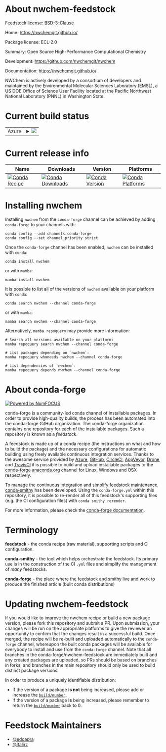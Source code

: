 About nwchem-feedstock
======================

Feedstock license: [BSD-3-Clause](https://github.com/conda-forge/nwchem-feedstock/blob/main/LICENSE.txt)

Home: https://nwchemgit.github.io/

Package license: ECL-2.0

Summary: Open Source High-Performance Computational Chemistry

Development: https://github.com/nwchemgit/nwchem

Documentation: https://nwchemgit.github.io/

NWChem is actively developed by a consortium of developers and maintained by the Environmental Molecular Sciences Laboratory (EMSL), a US DOE Office of Science User Facility located at the Pacific Northwest National Laboratory (PNNL) in Washington State.

Current build status
====================


<table>
    
  <tr>
    <td>Azure</td>
    <td>
      <details>
        <summary>
          <a href="https://dev.azure.com/conda-forge/feedstock-builds/_build/latest?definitionId=12742&branchName=main">
            <img src="https://dev.azure.com/conda-forge/feedstock-builds/_apis/build/status/nwchem-feedstock?branchName=main">
          </a>
        </summary>
        <table>
          <thead><tr><th>Variant</th><th>Status</th></tr></thead>
          <tbody><tr>
              <td>linux_64_armci_networkmpi_prpython3.10.____cpython</td>
              <td>
                <a href="https://dev.azure.com/conda-forge/feedstock-builds/_build/latest?definitionId=12742&branchName=main">
                  <img src="https://dev.azure.com/conda-forge/feedstock-builds/_apis/build/status/nwchem-feedstock?branchName=main&jobName=linux&configuration=linux%20linux_64_armci_networkmpi_prpython3.10.____cpython" alt="variant">
                </a>
              </td>
            </tr><tr>
              <td>linux_64_armci_networkmpi_prpython3.11.____cpython</td>
              <td>
                <a href="https://dev.azure.com/conda-forge/feedstock-builds/_build/latest?definitionId=12742&branchName=main">
                  <img src="https://dev.azure.com/conda-forge/feedstock-builds/_apis/build/status/nwchem-feedstock?branchName=main&jobName=linux&configuration=linux%20linux_64_armci_networkmpi_prpython3.11.____cpython" alt="variant">
                </a>
              </td>
            </tr><tr>
              <td>linux_64_armci_networkmpi_prpython3.12.____cpython</td>
              <td>
                <a href="https://dev.azure.com/conda-forge/feedstock-builds/_build/latest?definitionId=12742&branchName=main">
                  <img src="https://dev.azure.com/conda-forge/feedstock-builds/_apis/build/status/nwchem-feedstock?branchName=main&jobName=linux&configuration=linux%20linux_64_armci_networkmpi_prpython3.12.____cpython" alt="variant">
                </a>
              </td>
            </tr><tr>
              <td>linux_64_armci_networkmpi_prpython3.13.____cp313</td>
              <td>
                <a href="https://dev.azure.com/conda-forge/feedstock-builds/_build/latest?definitionId=12742&branchName=main">
                  <img src="https://dev.azure.com/conda-forge/feedstock-builds/_apis/build/status/nwchem-feedstock?branchName=main&jobName=linux&configuration=linux%20linux_64_armci_networkmpi_prpython3.13.____cp313" alt="variant">
                </a>
              </td>
            </tr><tr>
              <td>linux_64_armci_networkmpi_prpython3.14.____cp314</td>
              <td>
                <a href="https://dev.azure.com/conda-forge/feedstock-builds/_build/latest?definitionId=12742&branchName=main">
                  <img src="https://dev.azure.com/conda-forge/feedstock-builds/_apis/build/status/nwchem-feedstock?branchName=main&jobName=linux&configuration=linux%20linux_64_armci_networkmpi_prpython3.14.____cp314" alt="variant">
                </a>
              </td>
            </tr><tr>
              <td>linux_64_armci_networkmpi_tspython3.10.____cpython</td>
              <td>
                <a href="https://dev.azure.com/conda-forge/feedstock-builds/_build/latest?definitionId=12742&branchName=main">
                  <img src="https://dev.azure.com/conda-forge/feedstock-builds/_apis/build/status/nwchem-feedstock?branchName=main&jobName=linux&configuration=linux%20linux_64_armci_networkmpi_tspython3.10.____cpython" alt="variant">
                </a>
              </td>
            </tr><tr>
              <td>linux_64_armci_networkmpi_tspython3.11.____cpython</td>
              <td>
                <a href="https://dev.azure.com/conda-forge/feedstock-builds/_build/latest?definitionId=12742&branchName=main">
                  <img src="https://dev.azure.com/conda-forge/feedstock-builds/_apis/build/status/nwchem-feedstock?branchName=main&jobName=linux&configuration=linux%20linux_64_armci_networkmpi_tspython3.11.____cpython" alt="variant">
                </a>
              </td>
            </tr><tr>
              <td>linux_64_armci_networkmpi_tspython3.12.____cpython</td>
              <td>
                <a href="https://dev.azure.com/conda-forge/feedstock-builds/_build/latest?definitionId=12742&branchName=main">
                  <img src="https://dev.azure.com/conda-forge/feedstock-builds/_apis/build/status/nwchem-feedstock?branchName=main&jobName=linux&configuration=linux%20linux_64_armci_networkmpi_tspython3.12.____cpython" alt="variant">
                </a>
              </td>
            </tr><tr>
              <td>linux_64_armci_networkmpi_tspython3.13.____cp313</td>
              <td>
                <a href="https://dev.azure.com/conda-forge/feedstock-builds/_build/latest?definitionId=12742&branchName=main">
                  <img src="https://dev.azure.com/conda-forge/feedstock-builds/_apis/build/status/nwchem-feedstock?branchName=main&jobName=linux&configuration=linux%20linux_64_armci_networkmpi_tspython3.13.____cp313" alt="variant">
                </a>
              </td>
            </tr><tr>
              <td>linux_64_armci_networkmpi_tspython3.14.____cp314</td>
              <td>
                <a href="https://dev.azure.com/conda-forge/feedstock-builds/_build/latest?definitionId=12742&branchName=main">
                  <img src="https://dev.azure.com/conda-forge/feedstock-builds/_apis/build/status/nwchem-feedstock?branchName=main&jobName=linux&configuration=linux%20linux_64_armci_networkmpi_tspython3.14.____cp314" alt="variant">
                </a>
              </td>
            </tr><tr>
              <td>linux_aarch64_armci_networkmpi_prpython3.10.____cpython</td>
              <td>
                <a href="https://dev.azure.com/conda-forge/feedstock-builds/_build/latest?definitionId=12742&branchName=main">
                  <img src="https://dev.azure.com/conda-forge/feedstock-builds/_apis/build/status/nwchem-feedstock?branchName=main&jobName=linux&configuration=linux%20linux_aarch64_armci_networkmpi_prpython3.10.____cpython" alt="variant">
                </a>
              </td>
            </tr><tr>
              <td>linux_aarch64_armci_networkmpi_prpython3.11.____cpython</td>
              <td>
                <a href="https://dev.azure.com/conda-forge/feedstock-builds/_build/latest?definitionId=12742&branchName=main">
                  <img src="https://dev.azure.com/conda-forge/feedstock-builds/_apis/build/status/nwchem-feedstock?branchName=main&jobName=linux&configuration=linux%20linux_aarch64_armci_networkmpi_prpython3.11.____cpython" alt="variant">
                </a>
              </td>
            </tr><tr>
              <td>linux_aarch64_armci_networkmpi_prpython3.12.____cpython</td>
              <td>
                <a href="https://dev.azure.com/conda-forge/feedstock-builds/_build/latest?definitionId=12742&branchName=main">
                  <img src="https://dev.azure.com/conda-forge/feedstock-builds/_apis/build/status/nwchem-feedstock?branchName=main&jobName=linux&configuration=linux%20linux_aarch64_armci_networkmpi_prpython3.12.____cpython" alt="variant">
                </a>
              </td>
            </tr><tr>
              <td>linux_aarch64_armci_networkmpi_prpython3.13.____cp313</td>
              <td>
                <a href="https://dev.azure.com/conda-forge/feedstock-builds/_build/latest?definitionId=12742&branchName=main">
                  <img src="https://dev.azure.com/conda-forge/feedstock-builds/_apis/build/status/nwchem-feedstock?branchName=main&jobName=linux&configuration=linux%20linux_aarch64_armci_networkmpi_prpython3.13.____cp313" alt="variant">
                </a>
              </td>
            </tr><tr>
              <td>linux_aarch64_armci_networkmpi_prpython3.14.____cp314</td>
              <td>
                <a href="https://dev.azure.com/conda-forge/feedstock-builds/_build/latest?definitionId=12742&branchName=main">
                  <img src="https://dev.azure.com/conda-forge/feedstock-builds/_apis/build/status/nwchem-feedstock?branchName=main&jobName=linux&configuration=linux%20linux_aarch64_armci_networkmpi_prpython3.14.____cp314" alt="variant">
                </a>
              </td>
            </tr><tr>
              <td>linux_aarch64_armci_networkmpi_tspython3.10.____cpython</td>
              <td>
                <a href="https://dev.azure.com/conda-forge/feedstock-builds/_build/latest?definitionId=12742&branchName=main">
                  <img src="https://dev.azure.com/conda-forge/feedstock-builds/_apis/build/status/nwchem-feedstock?branchName=main&jobName=linux&configuration=linux%20linux_aarch64_armci_networkmpi_tspython3.10.____cpython" alt="variant">
                </a>
              </td>
            </tr><tr>
              <td>linux_aarch64_armci_networkmpi_tspython3.11.____cpython</td>
              <td>
                <a href="https://dev.azure.com/conda-forge/feedstock-builds/_build/latest?definitionId=12742&branchName=main">
                  <img src="https://dev.azure.com/conda-forge/feedstock-builds/_apis/build/status/nwchem-feedstock?branchName=main&jobName=linux&configuration=linux%20linux_aarch64_armci_networkmpi_tspython3.11.____cpython" alt="variant">
                </a>
              </td>
            </tr><tr>
              <td>linux_aarch64_armci_networkmpi_tspython3.12.____cpython</td>
              <td>
                <a href="https://dev.azure.com/conda-forge/feedstock-builds/_build/latest?definitionId=12742&branchName=main">
                  <img src="https://dev.azure.com/conda-forge/feedstock-builds/_apis/build/status/nwchem-feedstock?branchName=main&jobName=linux&configuration=linux%20linux_aarch64_armci_networkmpi_tspython3.12.____cpython" alt="variant">
                </a>
              </td>
            </tr><tr>
              <td>linux_aarch64_armci_networkmpi_tspython3.13.____cp313</td>
              <td>
                <a href="https://dev.azure.com/conda-forge/feedstock-builds/_build/latest?definitionId=12742&branchName=main">
                  <img src="https://dev.azure.com/conda-forge/feedstock-builds/_apis/build/status/nwchem-feedstock?branchName=main&jobName=linux&configuration=linux%20linux_aarch64_armci_networkmpi_tspython3.13.____cp313" alt="variant">
                </a>
              </td>
            </tr><tr>
              <td>linux_aarch64_armci_networkmpi_tspython3.14.____cp314</td>
              <td>
                <a href="https://dev.azure.com/conda-forge/feedstock-builds/_build/latest?definitionId=12742&branchName=main">
                  <img src="https://dev.azure.com/conda-forge/feedstock-builds/_apis/build/status/nwchem-feedstock?branchName=main&jobName=linux&configuration=linux%20linux_aarch64_armci_networkmpi_tspython3.14.____cp314" alt="variant">
                </a>
              </td>
            </tr><tr>
              <td>linux_ppc64le_armci_networkmpi_prpython3.10.____cpython</td>
              <td>
                <a href="https://dev.azure.com/conda-forge/feedstock-builds/_build/latest?definitionId=12742&branchName=main">
                  <img src="https://dev.azure.com/conda-forge/feedstock-builds/_apis/build/status/nwchem-feedstock?branchName=main&jobName=linux&configuration=linux%20linux_ppc64le_armci_networkmpi_prpython3.10.____cpython" alt="variant">
                </a>
              </td>
            </tr><tr>
              <td>linux_ppc64le_armci_networkmpi_prpython3.11.____cpython</td>
              <td>
                <a href="https://dev.azure.com/conda-forge/feedstock-builds/_build/latest?definitionId=12742&branchName=main">
                  <img src="https://dev.azure.com/conda-forge/feedstock-builds/_apis/build/status/nwchem-feedstock?branchName=main&jobName=linux&configuration=linux%20linux_ppc64le_armci_networkmpi_prpython3.11.____cpython" alt="variant">
                </a>
              </td>
            </tr><tr>
              <td>linux_ppc64le_armci_networkmpi_prpython3.12.____cpython</td>
              <td>
                <a href="https://dev.azure.com/conda-forge/feedstock-builds/_build/latest?definitionId=12742&branchName=main">
                  <img src="https://dev.azure.com/conda-forge/feedstock-builds/_apis/build/status/nwchem-feedstock?branchName=main&jobName=linux&configuration=linux%20linux_ppc64le_armci_networkmpi_prpython3.12.____cpython" alt="variant">
                </a>
              </td>
            </tr><tr>
              <td>linux_ppc64le_armci_networkmpi_prpython3.13.____cp313</td>
              <td>
                <a href="https://dev.azure.com/conda-forge/feedstock-builds/_build/latest?definitionId=12742&branchName=main">
                  <img src="https://dev.azure.com/conda-forge/feedstock-builds/_apis/build/status/nwchem-feedstock?branchName=main&jobName=linux&configuration=linux%20linux_ppc64le_armci_networkmpi_prpython3.13.____cp313" alt="variant">
                </a>
              </td>
            </tr><tr>
              <td>linux_ppc64le_armci_networkmpi_prpython3.14.____cp314</td>
              <td>
                <a href="https://dev.azure.com/conda-forge/feedstock-builds/_build/latest?definitionId=12742&branchName=main">
                  <img src="https://dev.azure.com/conda-forge/feedstock-builds/_apis/build/status/nwchem-feedstock?branchName=main&jobName=linux&configuration=linux%20linux_ppc64le_armci_networkmpi_prpython3.14.____cp314" alt="variant">
                </a>
              </td>
            </tr><tr>
              <td>linux_ppc64le_armci_networkmpi_tspython3.10.____cpython</td>
              <td>
                <a href="https://dev.azure.com/conda-forge/feedstock-builds/_build/latest?definitionId=12742&branchName=main">
                  <img src="https://dev.azure.com/conda-forge/feedstock-builds/_apis/build/status/nwchem-feedstock?branchName=main&jobName=linux&configuration=linux%20linux_ppc64le_armci_networkmpi_tspython3.10.____cpython" alt="variant">
                </a>
              </td>
            </tr><tr>
              <td>linux_ppc64le_armci_networkmpi_tspython3.11.____cpython</td>
              <td>
                <a href="https://dev.azure.com/conda-forge/feedstock-builds/_build/latest?definitionId=12742&branchName=main">
                  <img src="https://dev.azure.com/conda-forge/feedstock-builds/_apis/build/status/nwchem-feedstock?branchName=main&jobName=linux&configuration=linux%20linux_ppc64le_armci_networkmpi_tspython3.11.____cpython" alt="variant">
                </a>
              </td>
            </tr><tr>
              <td>linux_ppc64le_armci_networkmpi_tspython3.12.____cpython</td>
              <td>
                <a href="https://dev.azure.com/conda-forge/feedstock-builds/_build/latest?definitionId=12742&branchName=main">
                  <img src="https://dev.azure.com/conda-forge/feedstock-builds/_apis/build/status/nwchem-feedstock?branchName=main&jobName=linux&configuration=linux%20linux_ppc64le_armci_networkmpi_tspython3.12.____cpython" alt="variant">
                </a>
              </td>
            </tr><tr>
              <td>linux_ppc64le_armci_networkmpi_tspython3.13.____cp313</td>
              <td>
                <a href="https://dev.azure.com/conda-forge/feedstock-builds/_build/latest?definitionId=12742&branchName=main">
                  <img src="https://dev.azure.com/conda-forge/feedstock-builds/_apis/build/status/nwchem-feedstock?branchName=main&jobName=linux&configuration=linux%20linux_ppc64le_armci_networkmpi_tspython3.13.____cp313" alt="variant">
                </a>
              </td>
            </tr><tr>
              <td>linux_ppc64le_armci_networkmpi_tspython3.14.____cp314</td>
              <td>
                <a href="https://dev.azure.com/conda-forge/feedstock-builds/_build/latest?definitionId=12742&branchName=main">
                  <img src="https://dev.azure.com/conda-forge/feedstock-builds/_apis/build/status/nwchem-feedstock?branchName=main&jobName=linux&configuration=linux%20linux_ppc64le_armci_networkmpi_tspython3.14.____cp314" alt="variant">
                </a>
              </td>
            </tr><tr>
              <td>osx_64_armci_networkmpi_prpython3.10.____cpython</td>
              <td>
                <a href="https://dev.azure.com/conda-forge/feedstock-builds/_build/latest?definitionId=12742&branchName=main">
                  <img src="https://dev.azure.com/conda-forge/feedstock-builds/_apis/build/status/nwchem-feedstock?branchName=main&jobName=osx&configuration=osx%20osx_64_armci_networkmpi_prpython3.10.____cpython" alt="variant">
                </a>
              </td>
            </tr><tr>
              <td>osx_64_armci_networkmpi_prpython3.11.____cpython</td>
              <td>
                <a href="https://dev.azure.com/conda-forge/feedstock-builds/_build/latest?definitionId=12742&branchName=main">
                  <img src="https://dev.azure.com/conda-forge/feedstock-builds/_apis/build/status/nwchem-feedstock?branchName=main&jobName=osx&configuration=osx%20osx_64_armci_networkmpi_prpython3.11.____cpython" alt="variant">
                </a>
              </td>
            </tr><tr>
              <td>osx_64_armci_networkmpi_prpython3.12.____cpython</td>
              <td>
                <a href="https://dev.azure.com/conda-forge/feedstock-builds/_build/latest?definitionId=12742&branchName=main">
                  <img src="https://dev.azure.com/conda-forge/feedstock-builds/_apis/build/status/nwchem-feedstock?branchName=main&jobName=osx&configuration=osx%20osx_64_armci_networkmpi_prpython3.12.____cpython" alt="variant">
                </a>
              </td>
            </tr><tr>
              <td>osx_64_armci_networkmpi_prpython3.13.____cp313</td>
              <td>
                <a href="https://dev.azure.com/conda-forge/feedstock-builds/_build/latest?definitionId=12742&branchName=main">
                  <img src="https://dev.azure.com/conda-forge/feedstock-builds/_apis/build/status/nwchem-feedstock?branchName=main&jobName=osx&configuration=osx%20osx_64_armci_networkmpi_prpython3.13.____cp313" alt="variant">
                </a>
              </td>
            </tr><tr>
              <td>osx_64_armci_networkmpi_prpython3.14.____cp314</td>
              <td>
                <a href="https://dev.azure.com/conda-forge/feedstock-builds/_build/latest?definitionId=12742&branchName=main">
                  <img src="https://dev.azure.com/conda-forge/feedstock-builds/_apis/build/status/nwchem-feedstock?branchName=main&jobName=osx&configuration=osx%20osx_64_armci_networkmpi_prpython3.14.____cp314" alt="variant">
                </a>
              </td>
            </tr><tr>
              <td>osx_64_armci_networkmpi_tspython3.10.____cpython</td>
              <td>
                <a href="https://dev.azure.com/conda-forge/feedstock-builds/_build/latest?definitionId=12742&branchName=main">
                  <img src="https://dev.azure.com/conda-forge/feedstock-builds/_apis/build/status/nwchem-feedstock?branchName=main&jobName=osx&configuration=osx%20osx_64_armci_networkmpi_tspython3.10.____cpython" alt="variant">
                </a>
              </td>
            </tr><tr>
              <td>osx_64_armci_networkmpi_tspython3.11.____cpython</td>
              <td>
                <a href="https://dev.azure.com/conda-forge/feedstock-builds/_build/latest?definitionId=12742&branchName=main">
                  <img src="https://dev.azure.com/conda-forge/feedstock-builds/_apis/build/status/nwchem-feedstock?branchName=main&jobName=osx&configuration=osx%20osx_64_armci_networkmpi_tspython3.11.____cpython" alt="variant">
                </a>
              </td>
            </tr><tr>
              <td>osx_64_armci_networkmpi_tspython3.12.____cpython</td>
              <td>
                <a href="https://dev.azure.com/conda-forge/feedstock-builds/_build/latest?definitionId=12742&branchName=main">
                  <img src="https://dev.azure.com/conda-forge/feedstock-builds/_apis/build/status/nwchem-feedstock?branchName=main&jobName=osx&configuration=osx%20osx_64_armci_networkmpi_tspython3.12.____cpython" alt="variant">
                </a>
              </td>
            </tr><tr>
              <td>osx_64_armci_networkmpi_tspython3.13.____cp313</td>
              <td>
                <a href="https://dev.azure.com/conda-forge/feedstock-builds/_build/latest?definitionId=12742&branchName=main">
                  <img src="https://dev.azure.com/conda-forge/feedstock-builds/_apis/build/status/nwchem-feedstock?branchName=main&jobName=osx&configuration=osx%20osx_64_armci_networkmpi_tspython3.13.____cp313" alt="variant">
                </a>
              </td>
            </tr><tr>
              <td>osx_64_armci_networkmpi_tspython3.14.____cp314</td>
              <td>
                <a href="https://dev.azure.com/conda-forge/feedstock-builds/_build/latest?definitionId=12742&branchName=main">
                  <img src="https://dev.azure.com/conda-forge/feedstock-builds/_apis/build/status/nwchem-feedstock?branchName=main&jobName=osx&configuration=osx%20osx_64_armci_networkmpi_tspython3.14.____cp314" alt="variant">
                </a>
              </td>
            </tr><tr>
              <td>osx_arm64_armci_networkmpi_prpython3.10.____cpython</td>
              <td>
                <a href="https://dev.azure.com/conda-forge/feedstock-builds/_build/latest?definitionId=12742&branchName=main">
                  <img src="https://dev.azure.com/conda-forge/feedstock-builds/_apis/build/status/nwchem-feedstock?branchName=main&jobName=osx&configuration=osx%20osx_arm64_armci_networkmpi_prpython3.10.____cpython" alt="variant">
                </a>
              </td>
            </tr><tr>
              <td>osx_arm64_armci_networkmpi_prpython3.11.____cpython</td>
              <td>
                <a href="https://dev.azure.com/conda-forge/feedstock-builds/_build/latest?definitionId=12742&branchName=main">
                  <img src="https://dev.azure.com/conda-forge/feedstock-builds/_apis/build/status/nwchem-feedstock?branchName=main&jobName=osx&configuration=osx%20osx_arm64_armci_networkmpi_prpython3.11.____cpython" alt="variant">
                </a>
              </td>
            </tr><tr>
              <td>osx_arm64_armci_networkmpi_prpython3.12.____cpython</td>
              <td>
                <a href="https://dev.azure.com/conda-forge/feedstock-builds/_build/latest?definitionId=12742&branchName=main">
                  <img src="https://dev.azure.com/conda-forge/feedstock-builds/_apis/build/status/nwchem-feedstock?branchName=main&jobName=osx&configuration=osx%20osx_arm64_armci_networkmpi_prpython3.12.____cpython" alt="variant">
                </a>
              </td>
            </tr><tr>
              <td>osx_arm64_armci_networkmpi_prpython3.13.____cp313</td>
              <td>
                <a href="https://dev.azure.com/conda-forge/feedstock-builds/_build/latest?definitionId=12742&branchName=main">
                  <img src="https://dev.azure.com/conda-forge/feedstock-builds/_apis/build/status/nwchem-feedstock?branchName=main&jobName=osx&configuration=osx%20osx_arm64_armci_networkmpi_prpython3.13.____cp313" alt="variant">
                </a>
              </td>
            </tr><tr>
              <td>osx_arm64_armci_networkmpi_prpython3.14.____cp314</td>
              <td>
                <a href="https://dev.azure.com/conda-forge/feedstock-builds/_build/latest?definitionId=12742&branchName=main">
                  <img src="https://dev.azure.com/conda-forge/feedstock-builds/_apis/build/status/nwchem-feedstock?branchName=main&jobName=osx&configuration=osx%20osx_arm64_armci_networkmpi_prpython3.14.____cp314" alt="variant">
                </a>
              </td>
            </tr><tr>
              <td>osx_arm64_armci_networkmpi_tspython3.10.____cpython</td>
              <td>
                <a href="https://dev.azure.com/conda-forge/feedstock-builds/_build/latest?definitionId=12742&branchName=main">
                  <img src="https://dev.azure.com/conda-forge/feedstock-builds/_apis/build/status/nwchem-feedstock?branchName=main&jobName=osx&configuration=osx%20osx_arm64_armci_networkmpi_tspython3.10.____cpython" alt="variant">
                </a>
              </td>
            </tr><tr>
              <td>osx_arm64_armci_networkmpi_tspython3.11.____cpython</td>
              <td>
                <a href="https://dev.azure.com/conda-forge/feedstock-builds/_build/latest?definitionId=12742&branchName=main">
                  <img src="https://dev.azure.com/conda-forge/feedstock-builds/_apis/build/status/nwchem-feedstock?branchName=main&jobName=osx&configuration=osx%20osx_arm64_armci_networkmpi_tspython3.11.____cpython" alt="variant">
                </a>
              </td>
            </tr><tr>
              <td>osx_arm64_armci_networkmpi_tspython3.12.____cpython</td>
              <td>
                <a href="https://dev.azure.com/conda-forge/feedstock-builds/_build/latest?definitionId=12742&branchName=main">
                  <img src="https://dev.azure.com/conda-forge/feedstock-builds/_apis/build/status/nwchem-feedstock?branchName=main&jobName=osx&configuration=osx%20osx_arm64_armci_networkmpi_tspython3.12.____cpython" alt="variant">
                </a>
              </td>
            </tr><tr>
              <td>osx_arm64_armci_networkmpi_tspython3.13.____cp313</td>
              <td>
                <a href="https://dev.azure.com/conda-forge/feedstock-builds/_build/latest?definitionId=12742&branchName=main">
                  <img src="https://dev.azure.com/conda-forge/feedstock-builds/_apis/build/status/nwchem-feedstock?branchName=main&jobName=osx&configuration=osx%20osx_arm64_armci_networkmpi_tspython3.13.____cp313" alt="variant">
                </a>
              </td>
            </tr><tr>
              <td>osx_arm64_armci_networkmpi_tspython3.14.____cp314</td>
              <td>
                <a href="https://dev.azure.com/conda-forge/feedstock-builds/_build/latest?definitionId=12742&branchName=main">
                  <img src="https://dev.azure.com/conda-forge/feedstock-builds/_apis/build/status/nwchem-feedstock?branchName=main&jobName=osx&configuration=osx%20osx_arm64_armci_networkmpi_tspython3.14.____cp314" alt="variant">
                </a>
              </td>
            </tr>
          </tbody>
        </table>
      </details>
    </td>
  </tr>
</table>

Current release info
====================

| Name | Downloads | Version | Platforms |
| --- | --- | --- | --- |
| [![Conda Recipe](https://img.shields.io/badge/recipe-nwchem-green.svg)](https://anaconda.org/conda-forge/nwchem) | [![Conda Downloads](https://img.shields.io/conda/dn/conda-forge/nwchem.svg)](https://anaconda.org/conda-forge/nwchem) | [![Conda Version](https://img.shields.io/conda/vn/conda-forge/nwchem.svg)](https://anaconda.org/conda-forge/nwchem) | [![Conda Platforms](https://img.shields.io/conda/pn/conda-forge/nwchem.svg)](https://anaconda.org/conda-forge/nwchem) |

Installing nwchem
=================

Installing `nwchem` from the `conda-forge` channel can be achieved by adding `conda-forge` to your channels with:

```
conda config --add channels conda-forge
conda config --set channel_priority strict
```

Once the `conda-forge` channel has been enabled, `nwchem` can be installed with `conda`:

```
conda install nwchem
```

or with `mamba`:

```
mamba install nwchem
```

It is possible to list all of the versions of `nwchem` available on your platform with `conda`:

```
conda search nwchem --channel conda-forge
```

or with `mamba`:

```
mamba search nwchem --channel conda-forge
```

Alternatively, `mamba repoquery` may provide more information:

```
# Search all versions available on your platform:
mamba repoquery search nwchem --channel conda-forge

# List packages depending on `nwchem`:
mamba repoquery whoneeds nwchem --channel conda-forge

# List dependencies of `nwchem`:
mamba repoquery depends nwchem --channel conda-forge
```


About conda-forge
=================

[![Powered by
NumFOCUS](https://img.shields.io/badge/powered%20by-NumFOCUS-orange.svg?style=flat&colorA=E1523D&colorB=007D8A)](https://numfocus.org)

conda-forge is a community-led conda channel of installable packages.
In order to provide high-quality builds, the process has been automated into the
conda-forge GitHub organization. The conda-forge organization contains one repository
for each of the installable packages. Such a repository is known as a *feedstock*.

A feedstock is made up of a conda recipe (the instructions on what and how to build
the package) and the necessary configurations for automatic building using freely
available continuous integration services. Thanks to the awesome service provided by
[Azure](https://azure.microsoft.com/en-us/services/devops/), [GitHub](https://github.com/),
[CircleCI](https://circleci.com/), [AppVeyor](https://www.appveyor.com/),
[Drone](https://cloud.drone.io/welcome), and [TravisCI](https://travis-ci.com/)
it is possible to build and upload installable packages to the
[conda-forge](https://anaconda.org/conda-forge) [anaconda.org](https://anaconda.org/)
channel for Linux, Windows and OSX respectively.

To manage the continuous integration and simplify feedstock maintenance,
[conda-smithy](https://github.com/conda-forge/conda-smithy) has been developed.
Using the ``conda-forge.yml`` within this repository, it is possible to re-render all of
this feedstock's supporting files (e.g. the CI configuration files) with ``conda smithy rerender``.

For more information, please check the [conda-forge documentation](https://conda-forge.org/docs/).

Terminology
===========

**feedstock** - the conda recipe (raw material), supporting scripts and CI configuration.

**conda-smithy** - the tool which helps orchestrate the feedstock.
                   Its primary use is in the construction of the CI ``.yml`` files
                   and simplify the management of *many* feedstocks.

**conda-forge** - the place where the feedstock and smithy live and work to
                  produce the finished article (built conda distributions)


Updating nwchem-feedstock
=========================

If you would like to improve the nwchem recipe or build a new
package version, please fork this repository and submit a PR. Upon submission,
your changes will be run on the appropriate platforms to give the reviewer an
opportunity to confirm that the changes result in a successful build. Once
merged, the recipe will be re-built and uploaded automatically to the
`conda-forge` channel, whereupon the built conda packages will be available for
everybody to install and use from the `conda-forge` channel.
Note that all branches in the conda-forge/nwchem-feedstock are
immediately built and any created packages are uploaded, so PRs should be based
on branches in forks, and branches in the main repository should only be used to
build distinct package versions.

In order to produce a uniquely identifiable distribution:
 * If the version of a package **is not** being increased, please add or increase
   the [``build/number``](https://docs.conda.io/projects/conda-build/en/latest/resources/define-metadata.html#build-number-and-string).
 * If the version of a package **is** being increased, please remember to return
   the [``build/number``](https://docs.conda.io/projects/conda-build/en/latest/resources/define-metadata.html#build-number-and-string)
   back to 0.

Feedstock Maintainers
=====================

* [@edoapra](https://github.com/edoapra/)
* [@ltalirz](https://github.com/ltalirz/)

